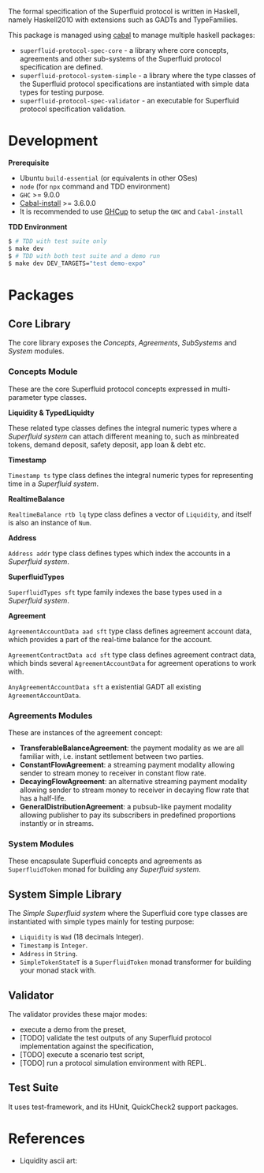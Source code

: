 The formal specification of the Superfluid protocol is written in Haskell, namely Haskell2010 with extensions such as
GADTs and TypeFamilies.

This package is managed using [cabal](https://www.haskell.org/cabal/) to manage multiple haskell packages:

-   `superfluid-protocol-spec-core` - a library where core concepts, agreements and other sub-systems of the Superfluid
protocol specification are defined.
-   `superfluid-protocol-system-simple` - a library where the type classes of the Superfluid protocol specifications are
instantiated with simple data types for testing purpose.
-   `superfluid-protocol-spec-validator` - an executable for Superfluid protocol specification validation.

Development
===========

**Prerequisite**

- Ubuntu `build-essential` (or equivalents in other OSes)
- `node` (for `npx` command and TDD environment)
- `GHC` >= 9.0.0
- [Cabal-install](https://www.haskell.org/cabal/download.html) >= 3.6.0.0
- It is recommended to use [GHCup](https://www.haskell.org/ghcup/) to setup the `GHC` and `Cabal-install`

**TDD Environment**

```bash
$ # TDD with test suite only
$ make dev
$ # TDD with both test suite and a demo run
$ make dev DEV_TARGETS="test demo-expo"
```

Packages
========

## Core Library

The core library exposes the _Concepts_, _Agreements_, _SubSystems_ and _System_ modules.

### Concepts Module

These are the core Superfluid protocol concepts expressed in multi-parameter type classes.

**Liquidity & TypedLiquidty**

These related type classes defines the integral numeric types where a _Superfluid system_ can attach different meaning
to, such as minbreated tokens, demand deposit, safety deposit, app loan & debt etc.

**Timestamp**

`Timestamp ts` type class defines the integral numeric types for representing time in a _Superfluid system_.

**RealtimeBalance**

`RealtimeBalance rtb lq` type class defines a vector of `Liquidity`, and itself is also an instance of `Num`.

**Address**

`Address addr` type class defines types which index the accounts in a _Superfluid system_.

**SuperfluidTypes**

`SuperfluidTypes sft` type family indexes the base types used in a _Superfluid system_.

**Agreement**

`AgreementAccountData aad sft` type class defines agreement account data, which provides a part of the real-time balance for the account.

`AgreementContractData acd sft` type class defines agreement contract data, which binds several `AgreementAccountData` for agreement operations to work with.

`AnyAgreementAccountData sft` a existential GADT all existing `AgreementAccountData`.

### Agreements Modules

These are instances of the agreement concept:

-   **TransferableBalanceAgreement**: the payment modality as we are all familiar with, i.e. instant settlement between
    two parties.
-   **ConstantFlowAgreement**: a streaming payment modality allowing sender to stream money to receiver in constant flow
    rate.
-   **DecayingFlowAgreement**: an alternative streaming payment modality allowing sender to stream money to receiver in
    decaying flow rate that has a half-life.
-   **GeneralDistributionAgreement**: a pubsub-like payment modality allowing publisher to pay its subscribers in
    predefined proportions instantly or in streams.

### System Modules

These encapsulate Superfluid concepts and agreements as `SuperfluidToken` monad for building any _Superfluid system_.

## System Simple Library

The _Simple Superfluid system_ where the Superfluid core type classes are instantiated with simple types mainly for
testing purpose:

-   `Liquidity` is `Wad` (18 decimals Integer).
-   `Timestamp` is `Integer`.
-   `Address` in `String`.
-   `SimpleTokenStateT` is a `SuperfluidToken` monad transformer for building your monad stack with.

## Validator

The validator provides these major modes:

- execute a demo from the preset,
- [TODO] validate the test outputs of any Superfluid protocol implementation against the specification,
- [TODO] execute a scenario test script,
- [TODO] run a protocol simulation environment with REPL.

## Test Suite

It uses test-framework, and its HUnit, QuickCheck2 support packages.

References
==========

- Liquidity ascii art:

